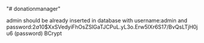 "# donationmanager" 


admin should be already inserted in database with username:admin and password:$2a$10$XxSVedyiFhOsZSlGaTJCPuL.yL3o.Erw5IXr6S17/BvQsLTjH0ju6  (password) BCrypt



